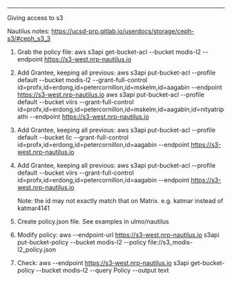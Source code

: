 ----

Giving access to s3

Nautilus notes: https://ucsd-prp.gitlab.io/userdocs/storage/ceph-s3/#ceph_s3_3 

1. Grab the policy file: aws s3api  get-bucket-acl --bucket modis-l2 --endpoint https://s3-west.nrp-nautilus.io 

1. Add Grantee, keeping all previous: 
   aws s3api put-bucket-acl --profile default --bucket modis-l2 --grant-full-control id=profx,id=erdong,id=petercornillon,id=mskelm,id=aagabin --endpoint https://s3-west.nrp-nautilus.io
   aws s3api put-bucket-acl --profile default --bucket viirs --grant-full-control id=profx,id=erdong,id=petercornillon,id=mskelm,id=aagabin,id=nityatripathi --endpoint https://s3-west.nrp-nautilus.io


1. Add Grantee, keeping all previous: aws s3api put-bucket-acl --profile default --bucket llc --grant-full-control id=profx,id=erdong,id=petercornillon,id=aagabin --endpoint https://s3-west.nrp-nautilus.io

1. Add Grantee, keeping all previous: aws s3api put-bucket-acl --profile default --bucket viirs --grant-full-control id=profx,id=erdong,id=petercornillon,id=aagabin --endpoint https://s3-west.nrp-nautilus.io

   Note:  the id may not exactly match that on Matrix.  e.g. katmar instead of katmar4141

1. Create policy.json file.  See examples in ulmo/nautilus

1. Modify policy: aws --endpoint-url https://s3-west.nrp-nautilus.io s3api put-bucket-policy --bucket modis-l2 --policy file://s3_modis-l2_policy.json

1. Check:  aws --endpoint https://s3-west.nrp-nautilus.io s3api get-bucket-policy --bucket modis-l2 --query Policy --output text